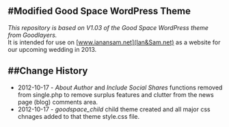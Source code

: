 #Modified Good Space WordPress Theme
---
*This repository is based on V1.03 of the Good Space WordPress theme from Goodlayers.*  
It is intended for use on [www.ianansam.net](Ian&Sam.net) as a website for our upcoming wedding in 2013.

##Change History
---
- 2012-10-17 - *About Author* and *Include Social Shares* functions removed from single.php to remove surplus features and clutter from the news page (blog) comments area.
- 2012-10-17 - *goodspace_child* child theme created and all major css chnages added to that theme style.css file.

